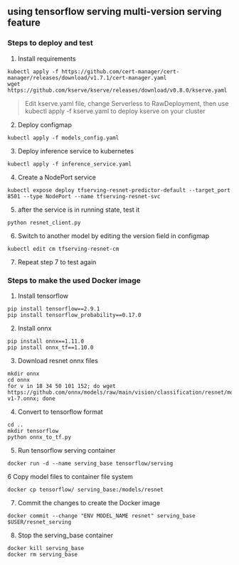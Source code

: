 using tensorflow serving multi-version serving feature
-

### Steps to deploy and test
1. Install requirements
```shell
kubectl apply -f https://github.com/cert-manager/cert-manager/releases/download/v1.7.1/cert-manager.yaml
wget https://github.com/kserve/kserve/releases/download/v0.8.0/kserve.yaml
```
> Edit kserve.yaml file, change Serverless to RawDeployment,
> then use kubectl apply -f kserve.yaml to deploy kserve on your cluster

2. Deploy configmap
```shell
kubectl apply -f models_config.yaml
```
3. Deploy inference service to kubernetes
```shell
kubectl apply -f inference_service.yaml
```
4. Create a NodePort service
```shell
kubectl expose deploy tfserving-resnet-predictor-default --target_port 8501 --type NodePort --name tfserving-resnet-svc
```

5. after the service is in running state, test it
```shell
python resnet_client.py
```

6. Switch to another model by editing the version field in configmap
```shell
kubectl edit cm tfserving-resnet-cm
```

7. Repeat step 7 to test again


### Steps to make the used Docker image
1. Install tensorflow
```shell
pip install tensorflow==2.9.1
pip install tensorflow_probability==0.17.0
```

2. Install onnx
```shell
pip install onnx==1.11.0
pip install onnx_tf==1.10.0
```

3. Download resnet onnx files
```shell
mkdir onnx
cd onnx
for v in 18 34 50 101 152; do wget https://github.com/onnx/models/raw/main/vision/classification/resnet/model/resnet$v-v1-7.onnx; done
```

4. Convert to tensorflow format
```shell
cd ..
mkdir tensorflow
python onnx_to_tf.py
```

5. Run tensorflow serving container
```shell
docker run -d --name serving_base tensorflow/serving
```

6 Copy model files to container file system
```shell
docker cp tensorflow/ serving_base:/models/resnet
```

7. Commit the changes to create the Docker image
```shell
docker commit --change "ENV MODEL_NAME resnet" serving_base $USER/resnet_serving
```

8. Stop the serving_base container
```shell
docker kill serving_base
docker rm serving_base
```
